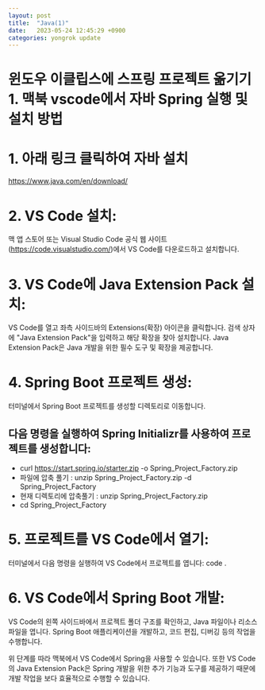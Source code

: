 ```yaml
---
layout: post
title:  "Java(1)"
date:   2023-05-24 12:45:29 +0900
categories: yongrok update
---
```



윈도우 이클립스에 스프링 프로젝트 옮기기 1. 맥북 vscode에서 자바 Spring 실행 및 설치 방법
================

# 1. 아래 링크 클릭하여 자바 설치
https://www.java.com/en/download/


# 2. VS Code 설치:
맥 앱 스토어 또는 Visual Studio Code 공식 웹 사이트(https://code.visualstudio.com/)에서 VS Code를 다운로드하고 설치합니다.

# 3. VS Code에 Java Extension Pack 설치:
VS Code를 열고 좌측 사이드바의 Extensions(확장) 아이콘을 클릭합니다.
검색 상자에 "Java Extension Pack"을 입력하고 해당 확장을 찾아 설치합니다.
Java Extension Pack은 Java 개발을 위한 필수 도구 및 확장을 제공합니다.

# 4. Spring Boot 프로젝트 생성:
터미널에서 Spring Boot 프로젝트를 생성할 디렉토리로 이동합니다.
## 다음 명령을 실행하여 Spring Initializr를 사용하여 프로젝트를 생성합니다:
- curl https://start.spring.io/starter.zip -o Spring_Project_Factory.zip
- 파일에 압축 풀기 : unzip Spring_Project_Factory.zip -d Spring_Project_Factory
- 현재 디렉토리에 압축풀기 : unzip Spring_Project_Factory.zip
- cd Spring_Project_Factory

# 5. 프로젝트를 VS Code에서 열기:
터미널에서 다음 명령을 실행하여 VS Code에서 프로젝트를 엽니다:
code .

# 6. VS Code에서 Spring Boot 개발:
VS Code의 왼쪽 사이드바에서 프로젝트 폴더 구조를 확인하고, Java 파일이나 리소스 파일을 엽니다.
Spring Boot 애플리케이션을 개발하고, 코드 편집, 디버깅 등의 작업을 수행합니다.

위 단계를 따라 맥북에서 VS Code에서 Spring을 사용할 수 있습니다. 또한 VS Code의 Java Extension Pack은 Spring 개발을 위한 추가 기능과 도구를 제공하기 때문에 개발 작업을 보다 효율적으로 수행할 수 있습니다.


